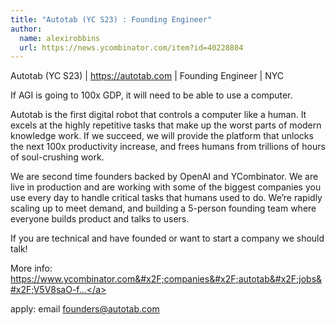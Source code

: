 ```yaml
---
title: "Autotab (YC S23) : Founding Engineer"
author:
  name: alexirobbins
  url: https://news.ycombinator.com/item?id=40228804
---
```

Autotab (YC S23) | <a href="https:&#x2F;&#x2F;autotab.com">https:&#x2F;&#x2F;autotab.com</a> | Founding Engineer | NYC

If AGI is going to 100x GDP, it will need to be able to use a computer.

Autotab is the first digital robot that controls a computer like a human. It excels at the highly repetitive tasks that make up the worst parts of modern knowledge work. If we succeed, we will provide the platform that unlocks the next 100x productivity increase, and frees humans from trillions of hours of soul-crushing work.

We are second time founders backed by OpenAI and YCombinator. We are live in production and are working with some of the biggest companies you use every day to handle critical tasks that humans used to do. We’re rapidly scaling up to meet demand, and building a 5-person founding team where everyone builds product and talks to users.

If you are technical and have founded or want to start a company we should talk!

More info: <a href="https:&#x2F;&#x2F;www.ycombinator.com&#x2F;companies&#x2F;autotab&#x2F;jobs&#x2F;V5V8saO-founding-engineer">https:&#x2F;&#x2F;www.ycombinator.com&#x2F;companies&#x2F;autotab&#x2F;jobs&#x2F;V5V8saO-f...</a>

apply: email founders@autotab.com
